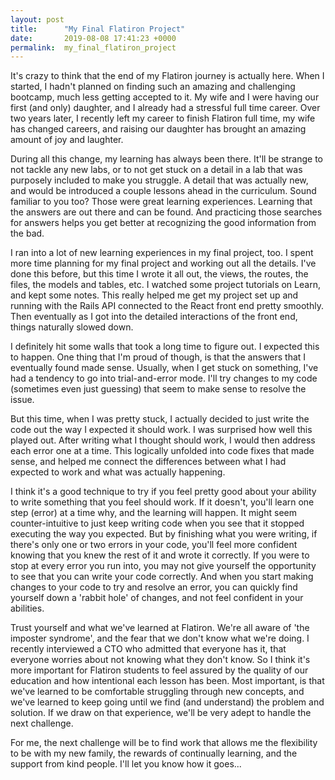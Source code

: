 ```yaml
---
layout: post
title:      "My Final Flatiron Project"
date:       2019-08-08 17:41:23 +0000
permalink:  my_final_flatiron_project
---
```



It's crazy to think that the end of my Flatiron journey is actually here.  When I started, I hadn't planned on finding such an amazing and challenging bootcamp, much less getting accepted to it.  My wife and I were having our first (and only) daughter, and I already had a stressful full time career.  Over two years later, I recently left my career to finish Flatiron full time, my wife has changed careers, and raising our daughter has brought an amazing amount of joy and laughter.

During all this change, my learning has always been there.  It'll be strange to not tackle any new labs, or to not get stuck on a detail in a lab that was purposely included to make you struggle.  A detail that was actually new, and would be introduced a couple lessons ahead in the curriculum.  Sound familiar to you too?  Those were great learning experiences.  Learning that the answers are out there and can be found.  And practicing those searches for answers helps you get better at recognizing the good information from the bad.

I ran into a lot of new learning experiences in my final project, too.  I spent more time planning for my final project and working out all the details.  I've done this before, but this time I wrote it all out, the views, the routes, the files, the models and tables, etc.  I watched some project tutorials on Learn, and kept some notes.  This really helped me get my project set up and running with the Rails API connected to the React front end pretty smoothly.  Then eventually as I got into the detailed interactions of the front end, things naturally slowed down.

I definitely hit some walls that took a long time to figure out.  I expected this to happen.  One thing that I'm proud of though, is that the answers that I eventually found made sense.  Usually, when I get stuck on something, I've had a tendency to go into trial-and-error mode.  I'll try changes to my code (sometimes even just guessing) that seem to make sense to resolve the issue.

But this time, when I was pretty stuck, I actually decided to just write the code out the way I expected it should work.  I was surprised how well this played out.  After writing what I thought should work, I would then address each error one at a time.  This logically unfolded into code fixes that made sense, and helped me connect the differences between what I had expected to work and what was actually happening.

I think it's a good technique to try if you feel pretty good about your ability to write something that you feel should work.  If it doesn't, you'll learn one step (error) at a time why, and the learning will happen.  It might seem counter-intuitive to just keep writing code when you see that it stopped executing the way you expected.  But by finishing what you were writing, if there's only one or two errors in your code, you'll feel more confident knowing that you knew the rest of it and wrote it correctly.  If you were to stop at every error you run into, you may not give yourself the opportunity to see that you can write your code correctly.  And when you start making changes to your code to try and resolve an error, you can quickly find yourself down a 'rabbit hole' of changes, and not feel confident in your abilities.

Trust yourself and what we've learned at Flatiron.  We're all aware of 'the imposter syndrome', and the fear that we don't know what we're doing.  I recently interviewed a CTO who admitted that everyone has it, that everyone worries about not knowing what they don't know.  So I think it's more important for Flatiron students to feel assured by the quality of our education and how intentional each lesson has been.  Most important, is that we've learned to be comfortable struggling through new concepts, and we've learned to keep going until we find (and understand) the problem and solution.  If we draw on that experience, we'll be very adept to handle the next challenge.

For me, the next challenge will be to find work that allows me the flexibility to be with my new family, the rewards of continually learning, and the support from kind people.  I'll let you know how it goes...


